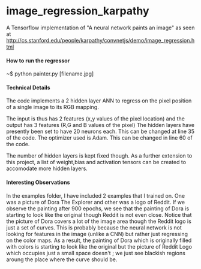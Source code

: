 # image_regression_karpathy
A Tensorflow implementation of "A neural network paints an image" as seen at http://cs.stanford.edu/people/karpathy/convnetjs/demo/image_regression.html

#### How to run the regressor
~$ python painter.py [filename.jpg]

#### Technical Details
The code implements a 2 hidden layer ANN to regress on the pixel position of a single image to its RGB mapping.

The input is thus has 2 features (x,y values of the pixel location) and the output has 3 features (R,G and B values of the pixel)
The hidden layers have presently been set to have 20 neurons each. This can be changed at line 35 of the code.
The optimizer used is Adam. This can be changed in line 60 of the code.

The number of hidden layers is kept fixed though. As a further extension to this project, a list of weight,bias and activation tensors can be created to accomodate more hidden layers.

#### Interesting Observations

In the examples folder, I have included 2 examples that I trained on. One was a picture of Dora The Explorer and other was a logo of Reddit.
If we observe the painting after 900 epochs, we see that the painting of Dora is starting to look like the original though Reddit is not even close.
Notice that the picture of Dora covers a lot of the image area though the Reddit logo is just a set of curves.
This is probably because the neural network is not looking for features in the image (unlike a CNN) but rather just regressing on the color maps. As a result, the painting of Dora which is originally filled with colors is starting to look like the original but the picture of Reddit Logo which occupies just a small space doesn't ; we just see blackish regions aroung the place where the curve should be.
